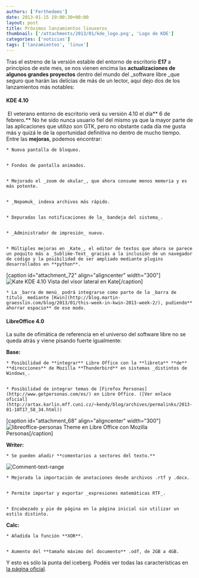 ```yaml
---
authors: ['Ferthedems']
date: 2013-01-15 19:00:30+00:00
layout: post
title: Próximos lanzamientos linuxeros
thumbnail: ['/attachments/2013/01/kde_logo.png', 'Logo de KDE']
categories: ['noticias']
tags: ['lanzamientos', 'linux']
---
```


Tras el estreno de la versión estable del entorno de escritorio **E17** a principios de este mes, se nos vienen encima las **actualizaciones de algunos grandes proyectos** dentro del mundo del _software libre _que seguro que harán las delicias de más de un lector, aquí dejo dos de los lanzamientos más notables:





#### KDE 4.10




 El veterano entorno de escritorio verá su versión 4.10 el día** 6 de febrero.** No he sido nunca usuario fiel del mismo ya que la mayor parte de las aplicaciones que utilizo son GTK, pero no obstante cada día me gusta más y quizá le de la oportunidad definitiva no dentro de mucho tiempo. Entre las **mejoras**, podemos encontrar:







	
    * Nueva pantalla de bloqueo.

	
    * Fondos de pantalla animados.

	
    * Mejorado el _zoom de okular_, que ahora consume menos memoria y es más potente.

	
    * _Nepomuk_ indexa archivos más rápido.

	
    * Depuradas las notificaciones de la_ bandeja del sistema_.

	
    * _Administrador de impresión_ nuevo.

	
    * Múltiples mejoras en _Kate_, el editor de textos que ahora se parece un poquito más a _Sublime-Text_ gracias a la inclusión de un navegador de código y la posibilidad de ser ampliado mediante plugins desarrollados en **python**.



[caption id="attachment_72" align="aligncenter" width="300"]![Kate KDE 4.10](http://www.univunix.com/wp-content/uploads/kate-kde-4.10-1-300x168.png) Vista del visor lateral en Kate[/caption]




	
    * La _barra de menú_ podrá integrarse como parte de la _barra de título_ mediante [Kwin](http://blog.martin-graesslin.com/blog/2013/01/this-week-in-kwin-2013-week-2/), pudiendo** ahorrar espacio** de ese modo.





#### LibreOffice 4.0




La suite de ofimática de referencia en el universo del software libre no se queda atrás y viene pisando fuerte igualmente:




**Base:**







	
    * Posibilidad de **integrar** Libre Office con la **libreta** **de** **direcciones** de Mozilla **Thunderbird** en sistemas _distintos de Windows_.

	
    * Posibilidad de integrar temas de [Firefox Personas](http://www.getpersonas.com/es/) en Libre Office. ([Ver enlace oficial](http://artax.karlin.mff.cuni.cz/~kendy/blog/archives/permalinks/2013-01-10T17_58_34.html))



[caption id="attachment_68" align="aligncenter" width="300"]![libreoffice-personas](http://www.univunix.com/wp-content/uploads/libreoffice-personas-300x246.png) Theme en Libre Office con Mozilla Personas[/caption]


**Writer:**







	
    * Se pueden añadir **comentarios a sectores del texto.**





![Comment-text-range](http://www.univunix.com/wp-content/uploads/Comment-text-range-1024x693.png)







	
    * Mejorada la importación de anotaciones desde archivos .rtf y .docx.

	
    * Permite importar y exportar _expresiones matemáticas RTF_.

	
    * Encabezado y pie de página en la página inicial sin utilizar un estilo distinto.



**Calc:**




	
    * Añadida la función **XOR**.

	
    * Aumento del **tamaño máximo del documento** .odf, de 2GB a 4GB.





Y esto es sólo la punta del iceberg. Podéis ver todas las características en [la página oficial](https://wiki.documentfoundation.org/ReleaseNotes/4.0).
